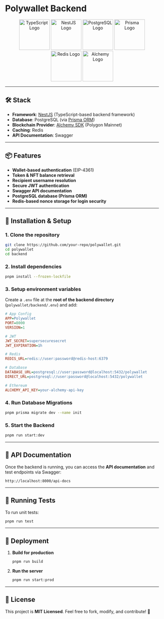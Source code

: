 # **Polywallet Backend**

<p align="center">
  <a href="https://www.typescriptlang.org/" target="blank"><img src="https://raw.githubusercontent.com/remojansen/logo.ts/master/ts.png" width="100" alt="TypeScript Logo" /></a>
  <a href="https://nestjs.com/" target="blank"><img src="https://nestjs.com/img/logo-small.svg" width="100" alt="NestJS Logo" /></a>
  <a href="https://www.postgresql.org/" target="blank"><img src="https://www.postgresql.org/media/img/about/press/elephant.png" width="100" alt="PostgreSQL Logo" /></a>
  <a href="https://www.prisma.io/" target="blank"><img src="https://media2.dev.to/dynamic/image/width=320,height=320,fit=cover,gravity=auto,format=auto/https%3A%2F%2Fdev-to-uploads.s3.amazonaws.com%2Fuploads%2Forganization%2Fprofile_image%2F1608%2F0f93b179-76bf-4ee7-a838-e8222fbef062.png" width="100" alt="Prisma Logo"/></a>
  <a href="https://redis.io/" target="blank"><img src="https://static-00.iconduck.com/assets.00/redis-original-wordmark-icon-2045x2048-nz2tg5u6.png" width="100" alt="Redis Logo"/></a>
  <a href="https://www.alchemy.com/" target="blank"><img src="https://developers.moralis.com/wp-content/uploads/web3wiki/36-alchemy-university/637aec5afa17b7b24f690e18_7t56pPIT2un48PxSe5fg0gQKdKsLAmibOuuop1Ealss.jpeg" width="100" alt="Alchemy Logo"/></a>

---

## **🛠️ Stack**

- **Framework**: [NestJS](https://nestjs.com/) (TypeScript-based backend framework)
- **Database**: PostgreSQL (via [Prisma ORM](https://www.prisma.io/))
- **Blockchain Provider**: [Alchemy SDK](https://www.alchemy.com/) (Polygon Mainnet)
- **Caching**: Redis
- **API Documentation**: Swagger

---

## **📦 Features**

- **Wallet-based authentication** (EIP-4361)
- **Token & NFT balance retrieval**
- **Recipient username resolution**
- **Secure JWT authentication**
- **Swagger API documentation**
- **PostgreSQL database (Prisma ORM)**
- **Redis-based nonce storage for login security**

---

## **📌 Installation & Setup**

### **1️. Clone the repository**

```sh
git clone https://github.com/your-repo/polywallet.git
cd polywallet
cd backend
```

### **2️. Install dependencies**

```sh
pnpm install --frozen-lockfile
```

### **3️. Setup environment variables**

Create a `.env` file at the **root of the backend directory** (`polywallet/backend/.env`) and add:

```ini
# App Config
APP=Polywallet
PORT=8000
VERSION=1

# JWT
JWT_SECRET=supersecuresecret
JWT_EXPIRATION=1h

# Redis
REDIS_URL=redis://user:password@redis-host:6379

# Database
DATABASE_URL=postgresql://user:password@localhost:5432/polywallet
DIRECT_URL=postgresql://user:password@localhost:5432/polywallet

# Ethereum
ALCHEMY_API_KEY=your-alchemy-api-key
```

### **4️. Run Database Migrations**

```sh
pnpm prisma migrate dev --name init
```

### **5️. Start the Backend**

```sh
pnpm run start:dev
```

---

## **📖 API Documentation**

Once the backend is running, you can access the **API documentation** and test endpoints via Swagger:

```
http://localhost:8000/api-docs
```

---

## **📜 Running Tests**

To run unit tests:

```sh
pnpm run test
```

---

## **🚀 Deployment**

1. **Build for production**
    ```sh
    pnpm run build
    ```
2. **Run the server**
    ```sh
    pnpm run start:prod
    ```

---

## **📜 License**

This project is **MIT Licensed**. Feel free to fork, modify, and contribute! 🎉
